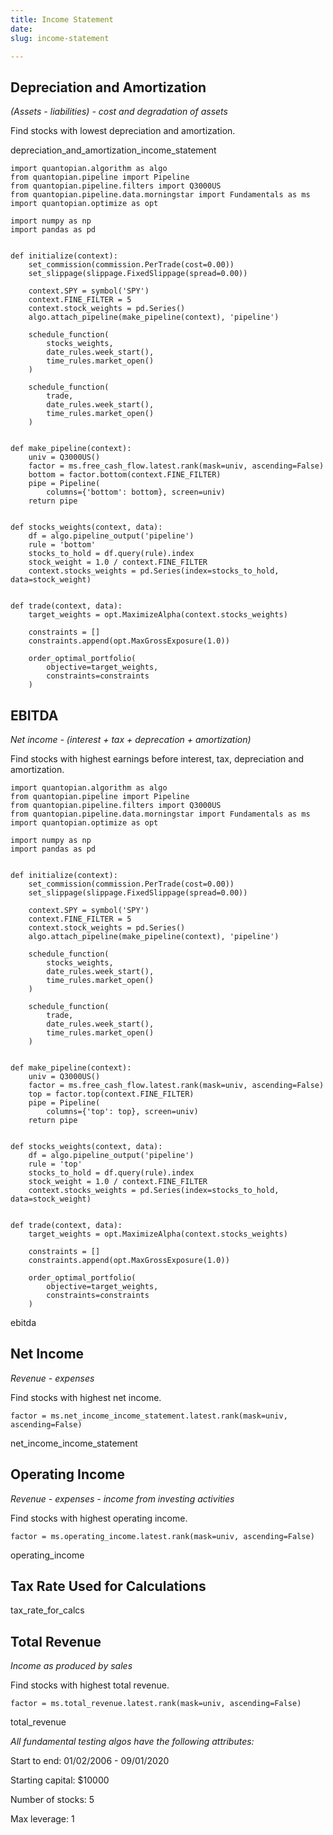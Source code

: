 ```yaml
---
title: Income Statement
date: 
slug: income-statement

---
```

## Depreciation and Amortization

_(Assets - liabilities) - cost and degradation of assets_

Find stocks with lowest depreciation and amortization.

depreciation_and_amortization_income_statement

    import quantopian.algorithm as algo
    from quantopian.pipeline import Pipeline
    from quantopian.pipeline.filters import Q3000US
    from quantopian.pipeline.data.morningstar import Fundamentals as ms
    import quantopian.optimize as opt
    
    import numpy as np
    import pandas as pd
    
    
    def initialize(context):
        set_commission(commission.PerTrade(cost=0.00))
        set_slippage(slippage.FixedSlippage(spread=0.00))
    
        context.SPY = symbol('SPY')
        context.FINE_FILTER = 5
        context.stock_weights = pd.Series()
        algo.attach_pipeline(make_pipeline(context), 'pipeline')
    
        schedule_function(
            stocks_weights,
            date_rules.week_start(),
            time_rules.market_open()
        )
    
        schedule_function(
            trade,
            date_rules.week_start(),
            time_rules.market_open()
        )
    
    
    def make_pipeline(context):
        univ = Q3000US()
        factor = ms.free_cash_flow.latest.rank(mask=univ, ascending=False)
        bottom = factor.bottom(context.FINE_FILTER)
        pipe = Pipeline(
            columns={'bottom': bottom}, screen=univ)
        return pipe
    
    
    def stocks_weights(context, data):
        df = algo.pipeline_output('pipeline')
        rule = 'bottom'
        stocks_to_hold = df.query(rule).index
        stock_weight = 1.0 / context.FINE_FILTER
        context.stocks_weights = pd.Series(index=stocks_to_hold, data=stock_weight)
    
    
    def trade(context, data):
        target_weights = opt.MaximizeAlpha(context.stocks_weights)
    
        constraints = []
        constraints.append(opt.MaxGrossExposure(1.0))
    
        order_optimal_portfolio(
            objective=target_weights,
            constraints=constraints
        )

## EBITDA

_Net income - (interest + tax + deprecation + amortization)_

Find stocks with highest earnings before interest, tax, depreciation and amortization.

    import quantopian.algorithm as algo
    from quantopian.pipeline import Pipeline
    from quantopian.pipeline.filters import Q3000US
    from quantopian.pipeline.data.morningstar import Fundamentals as ms
    import quantopian.optimize as opt
    
    import numpy as np
    import pandas as pd
    
    
    def initialize(context):
        set_commission(commission.PerTrade(cost=0.00))
        set_slippage(slippage.FixedSlippage(spread=0.00))
    
        context.SPY = symbol('SPY')
        context.FINE_FILTER = 5
        context.stock_weights = pd.Series()
        algo.attach_pipeline(make_pipeline(context), 'pipeline')
    
        schedule_function(
            stocks_weights,
            date_rules.week_start(),
            time_rules.market_open()
        )
    
        schedule_function(
            trade,
            date_rules.week_start(),
            time_rules.market_open()
        )
    
    
    def make_pipeline(context):
        univ = Q3000US()
        factor = ms.free_cash_flow.latest.rank(mask=univ, ascending=False)
        top = factor.top(context.FINE_FILTER)
        pipe = Pipeline(
            columns={'top': top}, screen=univ)
        return pipe
    
    
    def stocks_weights(context, data):
        df = algo.pipeline_output('pipeline')
        rule = 'top'
        stocks_to_hold = df.query(rule).index
        stock_weight = 1.0 / context.FINE_FILTER
        context.stocks_weights = pd.Series(index=stocks_to_hold, data=stock_weight)
    
    
    def trade(context, data):
        target_weights = opt.MaximizeAlpha(context.stocks_weights)
    
        constraints = []
        constraints.append(opt.MaxGrossExposure(1.0))
    
        order_optimal_portfolio(
            objective=target_weights,
            constraints=constraints
        )

ebitda

## Net Income

_Revenue - expenses_

Find stocks with highest net income.

    factor = ms.net_income_income_statement.latest.rank(mask=univ, ascending=False)

net_income_income_statement

## Operating Income

_Revenue - expenses - income from investing activities_

Find stocks with highest operating income.

    factor = ms.operating_income.latest.rank(mask=univ, ascending=False)

operating_income

## Tax Rate Used for Calculations

tax_rate_for_calcs

## Total Revenue

_Income as produced by sales_

Find stocks with highest total revenue.

    factor = ms.total_revenue.latest.rank(mask=univ, ascending=False)

total_revenue

_All fundamental testing algos have the following attributes:_

Start to end: 01/02/2006 - 09/01/2020

Starting capital: $10000

Number of stocks: 5

Max leverage: 1